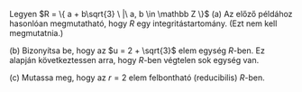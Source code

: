 Legyen $R = \{ a + b\sqrt{3} \ |\ a, b \in \mathbb Z \}$
(a) Az előző példához hasonlóan megmutatható, hogy $R$ egy integritástartomány. (Ezt nem kell megmutatnia.)  

(b) Bizonyítsa be, hogy az  $u = 2 + \sqrt{3}$ elem egység $R$-ben. Ez alapján következtessen arra, hogy $R$-ben végtelen sok egység van.  

(c) Mutassa meg, hogy az $r=2$ elem felbontható (reducibilis) $R$-ben.